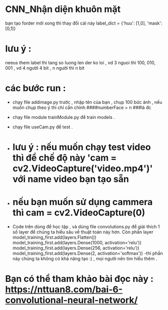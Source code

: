 # CNN_Nhận diện khuôn mặt
bạn tạo forder mới xong thì thay đổi cái này 
label_dict = {'huu': [1,0], 'mask': [0,1]}
# lưu ý :
neeus them label thi tang so luong len der ko loi , vd 3 nguoi thi 100, 010, 001  , vd 4 người  4 bit , n người thì n bit

# các bước run :
- chạy file addimage.py trước , nhập tên của bạn , chụp 100 bức ảnh , nếu muốn chụp theo ý thì chỉ cần chỉnh ####numberFace = n ###là đc
- chạy file module trainModule.py để train models .
- chạy file useCam.py để test .
- # lưu ý : nếu muốn chạy test video thì để chế độ này  'cam = cv2.VideoCapture('video.mp4')' với name video bạn tạo sẵn
- #         nếu bạn muốn sử dụng cammera thì cam = cv2.VideoCapture(0)

- Code trên dùng để học tập , và dùng file convolutions.py để giải thích 1 số layer để chúng ta hiểu sâu về thuật toán này hơn. Còn phần layer
model_training_first.add(layers.Flatten())
model_training_first.add(layers.Dense(1000, activation='relu'))
model_training_first.add(layers.Dense(256, activation='relu'))
model_training_first.add(layers.Dense(2, activation='softmax'))
-thì phần này chúng ta không có khả năng tạo :) , mọi người nên tìm hiểu thêm .
# Bạn có thể tham khảo bài đọc này : https://nttuan8.com/bai-6-convolutional-neural-network/
